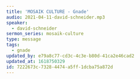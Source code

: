 ```yaml
---
title: 'MOSAIK CULTURE - Gnade'
audio: 2021-04-11-david-schneider.mp3
speaker:
  - david-schneider
sermon_series: mosaik-culture
type: message
tags:
  - gnade
updated_by: e79a8c77-cd3c-4c3e-b80d-41ca2e46cad2
updated_at: 1618750329
id: 7222673c-7328-4474-a5ff-1dcba75a872d
---
```

